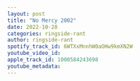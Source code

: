 ```yaml
---
layout: post
title: "No Mercy 2002"
date: 2022-10-28
categories: ringside-rant
author: ringside-rant
spotify_track_id: 6WTXxMnnhW0aOHw9kmXN2W
youtube_video_id: 
apple_track_id: 1000584243698
youtube_metadata: 
---
```

